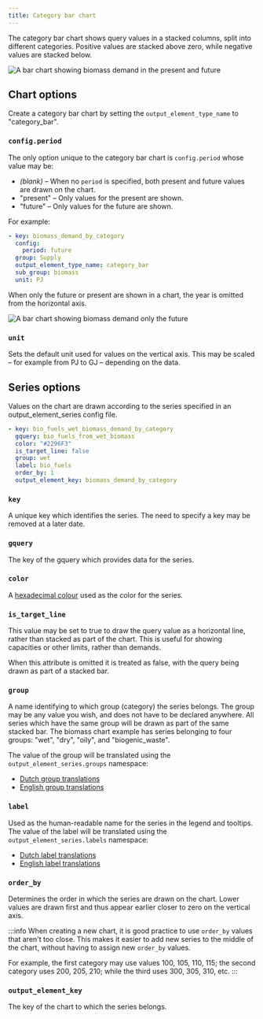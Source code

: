 ```yaml
---
title: Category bar chart
---
```


The category bar chart shows query values in a stacked columns, split into different categories. Positive values are stacked above zero, while negative values are stacked below.

![A bar chart showing biomass demand in the present and future](/img/docs/contrib/category-bar-chart.png)

## Chart options

Create a category bar chart by setting the `output_element_type_name` to "category_bar".

### `config.period`

The only option unique to the category bar chart is `config.period` whose value may be:

* *(blank)* – When no `period` is specified, both present and future values are drawn on the chart.
* "present" – Only values for the present are shown.
* "future" – Only values for the future are shown.

For example:

```yaml {2-3}
- key: biomass_demand_by_category
  config:
    period: future
  group: Supply
  output_element_type_name: category_bar
  sub_group: biomass
  unit: PJ
```

When only the future or present are shown in a chart, the year is omitted from the horizontal axis.

![A bar chart showing biomass demand only the future](/img/docs/contrib/category-bar-chart-period.png)

### `unit`

Sets the default unit used for values on the vertical axis. This may be scaled – for example from PJ to GJ – depending on the data.

## Series options

Values on the chart are drawn according to the series specified in an output_element_series config file.

```yaml
- key: bio_fuels_wet_biomass_demand_by_category
  gquery: bio_fuels_from_wet_biomass
  color: "#2296F3"
  is_target_line: false
  group: wet
  label: bio_fuels
  order_by: 1
  output_element_key: biomass_demand_by_category
```

### `key`

A unique key which identifies the series. The need to specify a key may be removed at a later date.

### `gquery`

The key of the gquery which provides data for the series.

### `color`

A [hexadecimal colour](https://htmlcolorcodes.com/) used as the color for the series.

### `is_target_line`

This value may be set to true to draw the query value as a horizontal line, rather than stacked as part of the chart. This is useful for showing capacities or other limits, rather than demands.

When this attribute is omitted it is treated as false, with the query being drawn as part of a stacked bar.

### `group`

A name identifying to which group (category) the series belongs. The group may be any value you wish, and does not have to be declared anywhere. All series which have the same group will be drawn as part of the same stacked bar. The biomass chart example has series belonging to four groups: "wet", "dry", "oily", and "biogenic_waste".

The value of the group will be translated using the `output_element_series.groups` namespace:

* [Dutch group translations](https://github.com/quintel/etmodel/blob/master/config/locales/interface/output_element_series/nl_groups.yml)
* [English group translations](https://github.com/quintel/etmodel/blob/master/config/locales/interface/output_element_series/en_groups.yml)

### `label`

Used as the human-readable name for the series in the legend and tooltips. The value of the label will be translated using the `output_element_series.labels` namespace:

* [Dutch label translations](https://github.com/quintel/etmodel/blob/master/config/locales/interface/output_element_series/nl_labels.yml)
* [English label translations](https://github.com/quintel/etmodel/blob/master/config/locales/interface/output_element_series/en_labels.yml)

### `order_by`

Determines the order in which the series are drawn on the chart. Lower values are drawn first and thus appear earlier closer to zero on the vertical axis.

:::info
When creating a new chart, it is good practice to use `order_by` values that aren't too close. This makes it easier to add new series to the middle of the chart, without having to assign new `order_by` values.

For example, the first category may use values 100, 105, 110, 115; the second category uses 200, 205, 210; while the third uses 300, 305, 310, etc.
:::

### `output_element_key`

The key of the chart to which the series belongs.
